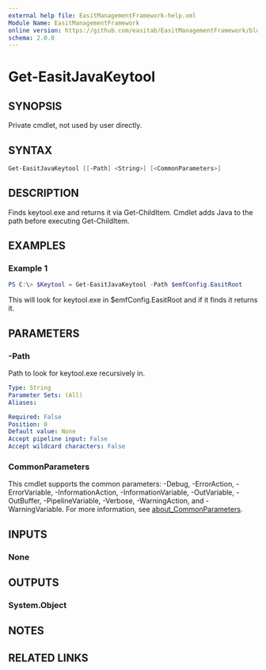 ```yaml
---
external help file: EasitManagementFramework-help.xml
Module Name: EasitManagementFramework
online version: https://github.com/easitab/EasitManagementFramework/blob/development/docs/v1/Get-EasitJavaKeyTool.md
schema: 2.0.0
---
```


# Get-EasitJavaKeytool

## SYNOPSIS

Private cmdlet, not used by user directly.

## SYNTAX

```powershell
Get-EasitJavaKeytool [[-Path] <String>] [<CommonParameters>]
```

## DESCRIPTION

Finds keytool.exe and returns it via Get-ChildItem. Cmdlet adds Java to the path before executing Get-ChildItem.

## EXAMPLES

### Example 1

```powershell
PS C:\> $Keytool = Get-EasitJavaKeytool -Path $emfConfig.EasitRoot
```

This will look for keytool.exe in $emfConfig.EasitRoot and if it finds it returns it.

## PARAMETERS

### -Path

Path to look for keytool.exe recursively in.

```yaml
Type: String
Parameter Sets: (All)
Aliases:

Required: False
Position: 0
Default value: None
Accept pipeline input: False
Accept wildcard characters: False
```

### CommonParameters

This cmdlet supports the common parameters: -Debug, -ErrorAction, -ErrorVariable, -InformationAction, -InformationVariable, -OutVariable, -OutBuffer, -PipelineVariable, -Verbose, -WarningAction, and -WarningVariable. For more information, see [about_CommonParameters](http://go.microsoft.com/fwlink/?LinkID=113216).

## INPUTS

### None

## OUTPUTS

### System.Object
## NOTES

## RELATED LINKS
